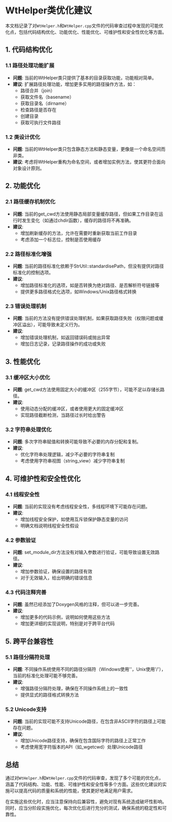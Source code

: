 # WtHelper类优化建议

本文档记录了对`WtHelper.h`和`WtHelper.cpp`文件的代码审查过程中发现的可能优化点，包括代码结构优化、功能优化、性能优化、可维护性和安全性优化等方面。

## 1. 代码结构优化

### 1.1 路径处理功能扩展
- **问题**: 当前的WtHelper类只提供了基本的目录获取功能，功能相对简单。
- **建议**: 扩展路径处理功能，增加更多实用的路径操作方法，如：
  - 路径合并（join）
  - 获取文件名（basename）
  - 获取目录名（dirname）
  - 检查路径是否存在
  - 创建目录
  - 获取可执行文件路径

### 1.2 类设计优化
- **问题**: 当前的WtHelper类只包含静态方法和静态变量，更像是一个命名空间而非类。
- **建议**: 考虑将WtHelper重构为命名空间，或者增加实例方法，使其更符合面向对象设计原则。

## 2. 功能优化

### 2.1 路径缓存机制优化
- **问题**: 当前的get_cwd方法使用静态局部变量缓存路径，但如果工作目录在运行时发生变化（如通过chdir函数），缓存的路径将不再准确。
- **建议**: 
  - 增加刷新缓存的方法，允许在需要时重新获取当前工作目录
  - 考虑添加一个标志位，控制是否使用缓存

### 2.2 路径标准化增强
- **问题**: 当前的路径标准化依赖于StrUtil::standardisePath，但没有提供对路径标准化的控制选项。
- **建议**: 
  - 增加路径标准化的选项，如是否转换为绝对路径、是否解析符号链接等
  - 提供更多路径格式化选项，如Windows/Unix路径格式转换

### 2.3 错误处理机制
- **问题**: 当前的方法没有提供错误处理机制，如果获取路径失败（权限问题或缓冲区溢出），可能导致未定义行为。
- **建议**: 
  - 增加错误处理机制，如返回错误码或抛出异常
  - 增加日志记录，记录路径操作的成功或失败

## 3. 性能优化

### 3.1 缓冲区大小优化
- **问题**: get_cwd方法使用固定大小的缓冲区（255字节），可能不足以存储长路径。
- **建议**: 
  - 使用动态分配的缓冲区，或者使用更大的固定缓冲区
  - 实现路径截断检测，当路径过长时给出警告

### 3.2 字符串处理优化
- **问题**: 多次字符串赋值和转换可能导致不必要的内存分配和复制。
- **建议**: 
  - 优化字符串处理逻辑，减少不必要的字符串复制
  - 考虑使用字符串视图（string_view）减少字符串复制

## 4. 可维护性和安全性优化

### 4.1 线程安全性
- **问题**: 当前的实现没有考虑线程安全性，多线程环境下可能存在问题。
- **建议**: 
  - 增加线程安全保护，如使用互斥锁保护静态变量的访问
  - 明确文档说明线程安全性假设

### 4.2 参数验证
- **问题**: set_module_dir方法没有对输入参数进行验证，可能导致设置无效路径。
- **建议**: 
  - 增加参数验证，确保设置的路径有效
  - 对于无效输入，给出明确的错误信息

### 4.3 代码注释完善
- **问题**: 虽然已经添加了Doxygen风格的注释，但可以进一步完善。
- **建议**: 
  - 增加更多的代码示例，说明如何使用这些方法
  - 增加更详细的实现说明，特别是对于跨平台代码

## 5. 跨平台兼容性

### 5.1 路径分隔符处理
- **问题**: 不同操作系统使用不同的路径分隔符（Windows使用'\'，Unix使用'/'），当前的标准化处理可能不够完善。
- **建议**: 
  - 增强路径分隔符处理，确保在不同操作系统上的一致性
  - 提供显式的路径格式转换方法

### 5.2 Unicode支持
- **问题**: 当前的实现可能不支持Unicode路径，在包含非ASCII字符的路径上可能存在问题。
- **建议**: 
  - 增加Unicode路径支持，确保在包含国际字符的路径上正常工作
  - 考虑使用宽字符版本的API（如_wgetcwd）处理Unicode路径

## 总结

通过对`WtHelper.h`和`WtHelper.cpp`文件的代码审查，发现了多个可能的优化点，涵盖了代码结构、功能、性能、可维护性和安全性等多个方面。这些优化建议的实施可以提高代码的质量和系统的性能，使其更好地满足用户需求。

在实施这些优化时，应当注意保持向后兼容性，避免对现有系统造成破坏性影响。同时，应当分阶段实施优化，每次优化后进行充分的测试，确保系统的稳定性和可靠性。
